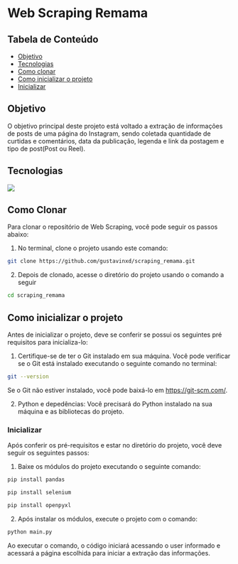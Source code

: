 # Web Scraping Remama

<!-- <div> 
  <img align='center' style='width: 300px' src='assets/img/Logo.svg'/>
</div> -->

## Tabela de Conteúdo

- [Objetivo](#objetivo)
- [Tecnologias](#tecnologias)
- [Como clonar](#como-clonar)
- [Como inicializar o projeto](#como-inicializar-o-projeto)
- [Inicializar](#inicializar)


## Objetivo

O objetivo principal deste projeto está voltado a extração de informações de posts de uma página do Instagram, sendo coletada quantidade de curtidas e comentários, data da publicação, legenda e link da postagem e tipo de post(Post ou Reel).   

## Tecnologias

<div>
  <img src='https://img.shields.io/badge/Python-3776AB?style=for-the-badge&logo=python&logoColor=white'/>   
  <!-- <img src='https://img.shields.io/badge/Microsoft_Excel-217346?style=for-the-badge&logo=microsoft-excel&logoColor=white'/>   
  <img src='https://img.shields.io/badge/Microsoft_Excel-217346?style=for-the-badge&logo=microsoft-excel&logoColor=white'/>   
  <img src='https://img.shields.io/badge/Microsoft_Excel-217346?style=for-the-badge&logo=microsoft-excel&logoColor=white'/>    -->
</div>

## Como Clonar

Para clonar o repositório de Web Scraping, você pode seguir os passos abaixo:

1. No terminal, clone o projeto usando este comando:
```bash
git clone https://github.com/gustavinxd/scraping_remama.git
```
2. Depois de clonado, acesse o diretório do projeto usando o comando a seguir
```bash
cd scraping_remama
```

## Como inicializar o projeto

Antes de inicializar o projeto, deve se conferir se possui os seguintes pré requisitos para inicializa-lo:

1. Certifique-se de ter o Git instalado em sua máquina. Você pode verificar se o Git está instalado executando o seguinte comando no terminal:

```bash
git --version
```

Se o Git não estiver instalado, você pode baixá-lo em https://git-scm.com/.

2. Python e depedências: Você precisará do Python instalado na sua máquina e as bibliotecas do projeto.

### Inicializar

Após conferir os pré-requisitos e estar no diretório do projeto, você deve seguir os seguintes passos:

1. Baixe os módulos do projeto executando o seguinte comando:
   
```bash
pip install pandas
```
```bash
pip install selenium
```
```bash
pip install openpyxl
```

2. Após instalar os módulos, execute o projeto com o comando:
   
```bash
python main.py
```
Ao executar o comando, o código iniciará acessando o user informado e acessará a página escolhida para iniciar a extração das informações.

